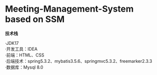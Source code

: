 # Meeting-Management-System based on SSM


**技术栈**	
  
·JDK17  
·开发工具：IDEA  
·前端：HTML、CSS  
·后端技术：spring5.3.2、mybatis3.5.6、springmvc5.3.2、freemarker2.3.3     
·数据库：Mysql 8.0  
